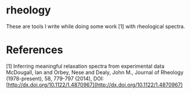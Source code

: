 # rheology
These are tools I write while doing some work [1] with rheological spectra.

References
===
[1] Inferring meaningful relaxation spectra from experimental data
McDougall, Ian and Orbey, Nese and Dealy, John M., Journal of Rheology (1978-present), 58, 779-797 (2014), DOI:[http://dx.doi.org/10.1122/1.4870967](http://dx.doi.org/10.1122/1.4870967)

